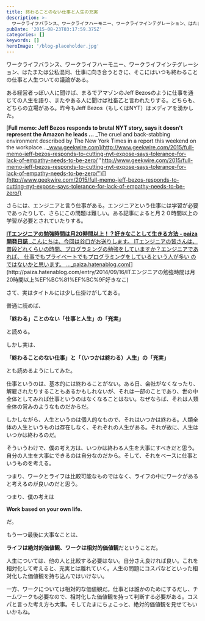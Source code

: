 ```yaml
---
title: 終わることのない仕事と人生の充実
description: >-
  ワークライフバランス、ワークライフハーモニー、ワークライフインテグレーション、はたまたは公私混同、仕事に向き合うときに、そこにはいつも終わることの仕事と人生ついての議論がある。
pubDate: '2015-08-23T03:17:59.375Z'
categories: []
keywords: []
heroImage: '/blog-placeholder.jpg'
---
```


ワークライフバランス、ワークライフハーモニー、ワークライフインテグレーション、はたまたは公私混同、仕事に向き合うときに、そこにはいつも終わることの仕事と人生ついての議論がある。

ある経営者っぽい人に聞けば、まるでアマゾンのJeff Bezosのように仕事を通じての人生を語り、またやある人に聞けば社畜乙と言われたりする。どちらも、どちらの立場がある。昨今もJeff Bezos（もしくはNYT）はメディアを湧かした。

[**Full memo: Jeff Bezos responds to brutal NYT story, says it doesn't represent the Amazon he leads …**
_The cruel and back-stabbing environment described by The New York Times in a report this weekend on the workplace…_www.geekwire.com](http://www.geekwire.com/2015/full-memo-jeff-bezos-responds-to-cutting-nyt-expose-says-tolerance-for-lack-of-empathy-needs-to-be-zero/ "http://www.geekwire.com/2015/full-memo-jeff-bezos-responds-to-cutting-nyt-expose-says-tolerance-for-lack-of-empathy-needs-to-be-zero/")[](http://www.geekwire.com/2015/full-memo-jeff-bezos-responds-to-cutting-nyt-expose-says-tolerance-for-lack-of-empathy-needs-to-be-zero/)

さらには、エンジニアと言う仕事がある。エンジニアという仕事には学習が必要であったりして、さらにこの問題は難しい。ある記事によると月２０時間以上の学習が必要とされていたりする。

[**ITエンジニアの勉強時間は月20時間以上！？好きなことして生きる方法 - paiza開発日誌**
_こんにちは、今回は谷口がお送りします。 ITエンジニアの皆さんは、普段どれくらいの時間、プログラミングの勉強をしていますか？エンジニアであれば、 仕事でもプライベートでもプログラミングをしているという人が多い のではないかと思います。 …_paiza.hatenablog.com](http://paiza.hatenablog.com/entry/2014/09/16/ITエンジニアの勉強時間は月20時間以上%EF%BC%81%EF%BC%9F好きなこ "http://paiza.hatenablog.com/entry/2014/09/16/ITエンジニアの勉強時間は月20時間以上！？好きなこ")[](http://paiza.hatenablog.com/entry/2014/09/16/ITエンジニアの勉強時間は月20時間以上%EF%BC%81%EF%BC%9F好きなこ)

さて、実はタイトルには少し仕掛けがしてある。

普通に読めば、

**「終わる」ことのない「仕事と人生」の「充実」**

と読める。

しかし実は、

**「終わることのない仕事」と「（いつかは終わる）人生」の「充実」**

とも読めるようにしてみた。

仕事というのは、基本的には終わることがない。ある日、会社がなくなったり、解雇されたりすることもあるかもしれないが、それは一部のことであり、世の中全体としてみれば仕事というのはなくなることはない。なぜならば、それは人類全体の営みのようなものだからだ。

しかしながら、人生というのは個人的なもので、それはいつかは終わる。人類全体の人生というものは存在しなく、それぞれの人生がある。それが故に、人生はいつかは終わるのだ。

そういうわけで、僕の考え方は、いつかは終わる人生を大事にすべきだと思う。自分の人生を大事にできるのは自分なのだから。そして、それをベースに仕事というものを考える。

つまり、ワークとライフは比較可能なものではなく、ライフの中にワークがあると考えるのが良いのだと思う。

つまり、僕の考えは

**Work based on your own life.**

だ。

もう一つ最後に大事なことは、

**ライフは絶対的価値観、ワークは相対的価値観**だということだ。

人生については、他の人と比較する必要はない。自分さえ良ければ良い。これを相対化して考えると、充実とは離れていく。人生の問題にコスパなどといった相対化した価値観を持ち込んではいけない。

一方、ワークについては相対的な価値観だ。仕事とは誰かのためにするだし、チームワークも必要なので、相対化した価値観を持って判断する必要がある。コスパと言った考え方も大事。そしてたまにちょこっと、絶対的価値観を見せてもいいかもね。